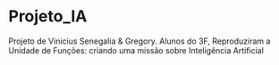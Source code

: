 # Projeto_IA
Projeto de Vinicius Senegalia &amp; Gregory. Alunos do 3F, Reproduziram a Unidade de Funções: criando uma missão sobre Inteligência Artificial
